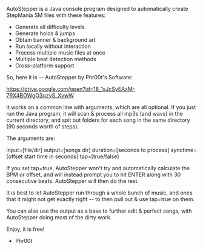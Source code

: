 AutoStepper is a Java console program designed to automatically create StepMania SM files with these features:

* Generate all difficulty levels
* Generate holds & jumps
* Obtain banner & background art
* Run locally without interaction
* Process multiple music files at once
* Multiple beat detection methods
* Cross-platform support

So, here it is -- AutoStepper by Phr00t's Software:

https://drive.google.com/open?id=18_1sJcSyEAxM-7RX4BOWgO3qzyS_XvwW

It works on a common line with arguments, which are all optional. If you just run the Java program, it will scan & process all mp3s (and wavs) in the current directory, and spit out folders for each song in the same directory (90 seconds worth of steps).

The arguments are:

input=[file/dir] output=[songs dir] duration=[seconds to process] synctime=[offset start time in seconds] tap=[true/false]

If you set tap=true, AutoStepper won't try and automatically calculate the BPM or offset, and will instead prompt you to hit ENTER along with 30 consecutive beats. AutoStepper will then do the rest.

It is best to let AutoStepper run through a whole bunch of music, and ones that it might not get exactly right -- to then pull out & use tap=true on them.

You can also use the output as a base to further edit & perfect songs, with AutoStepper doing most of the dirty work.

Enjoy, it is free!

- Phr00t